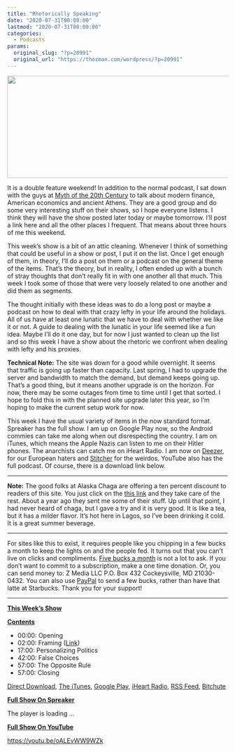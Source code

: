 ```yaml
---
title: "Rhetorically Speaking"
date: "2020-07-31T00:00:00"
lastmod: "2020-07-31T00:00:00"
categories:
  - Podcasts
params:
  original_slug: "?p=20991"
  original_url: "https://thezman.com/wordpress/?p=20991"
---
```


[<img
src="http://thezman.com/wordpress/wp-content/uploads/2018/01/Power-Hour.png"
decoding="async" width="600" height="233" />](http://thezman.com/wordpress/wp-content/uploads/2018/01/Power-Hour.png)

It is a double feature weekend! In addition to the normal podcast, I sat
down with the guys at [Myth of the 20th
Century](https://myth20c.wordpress.com/) to talk about modern finance,
American economics and ancient Athens. They are a good group and do some
very interesting stuff on their shows, so I hope everyone listens. I
think they will have the show posted later today or maybe tomorrow. I’ll
post a link here and all the other places I frequent. That means about
three hours of me this weekend.

This week’s show is a bit of an attic cleaning. Whenever I think of
something that could be useful in a show or post, I put it on the list.
Once I get enough of them, in theory, I’ll do a post on them or a
podcast on the general theme of the items. That’s the theory, but in
reality, I often ended up with a bunch of stray thoughts that don’t
really fit in with one another all that much. This week I took some of
those that were very loosely related to one another and did them as
segments.

The thought initially with these ideas was to do a long post or maybe a
podcast on how to deal with that crazy lefty in your life around the
holidays. All of us have at least one lunatic that we have to deal with
whether we like it or not. A guide to dealing with the lunatic in your
life seemed like a fun idea. Maybe I’ll do it one day, but for now I
just wanted to clean up the list and so this week I have a show about
the rhetoric we confront when dealing with lefty and his proxies.

**Technical Note:** The site was down for a good while overnight. It
seems that traffic is going up faster than capacity. Last spring, I had
to upgrade the server and bandwidth to match the demand, but demand
keeps going up. That’s a good thing, but it means another upgrade is on
the horizon. For now, there may be some outages from time to time until
I get that sorted. I hope to fold this in with the planned site upgrade
later this year, so I’m hoping to make the current setup work for now.

This week I have the usual variety of items in the now standard format.
Spreaker has the full show. I am up on Google Play now, so the Android
commies can take me along when out disrespecting the country. I am on
iTunes, which means the Apple Nazis can listen to me on their Hitler
phones. The anarchists can catch me on iHeart Radio. I am now on
<a href="https://www.deezer.com/show/623032" rel="noopener noreferrer"
target="_blank">Deezer</a>, for our European haters and <a
href="https://www.stitcher.com/podcast/the-z-blog-power-hour?refid=stpr"
rel="noopener noreferrer" target="_blank">Stitcher</a> for the weirdos.
YouTube also has the full podcast. Of course, there is a download link
below.

------------------------------------------------------------------------

**Note:** The good folks at Alaska Chaga are offering a ten percent
discount to readers of this site. You just click on the
<a href="https://alaskachaga.us/discount/ZMAN" rel="noopener noreferrer"
target="_blank">this link</a> and they take care of the rest. About a
year ago they sent me some of their stuff. Up until that point, I had
never heard of chaga, but I gave a try and it is very good. It is like a
tea, but it has a milder flavor. It’s hot here in Lagos, so I’ve been
drinking it cold. It is a great summer beverage.

------------------------------------------------------------------------

For sites like this to exist, it requires people like you chipping in a
few bucks a month to keep the lights on and the people fed. It turns out
that you can’t live on clicks and compliments.
<a href="https://www.subscribestar.com/the-z-blog"
rel="noopener noreferrer" target="_blank">Five bucks a month</a> is not
a lot to ask. If you don’t want to commit to a subscription, make a one
time donation. Or, you can send money to: Z Media LLC P.O. Box 432
Cockeysville, MD 21030-0432. You can also use <a
href="https://www.paypal.com/cgi-bin/webscr?cmd=_s-xclick&amp;hosted_button_id=UDAS2Q8JYA6CN&amp;source=url"
rel="noopener noreferrer" target="_blank">PayPal</a> to send a few
bucks, rather than have that latte at Starbucks. Thank you for your
support!

------------------------------------------------------------------------

**<u>This Week’s Show</u>**

**<u>Contents</u>**

-   00:00: Opening
-   02:00: Framing (<a
    href="https://www.unz.com/runz/the-bankruptcy-of-american-white-nationalism/"
    rel="noopener noreferrer" target="_blank">Link</a>)
-   17:00: Personalizing Politics
-   42:00: False Choices
-   57:00: The Opposite Rule
-   57:00: Closing

<a href="https://api.spreaker.com/v2/episodes/40066647/download.mp3"
rel="noopener noreferrer" target="_blank">Direct Download</a>, <a
href="https://itunes.apple.com/us/podcast/the-z-blog-power-hour/id1262799640?mt=2"
rel="noopener noreferrer" target="_blank">The iTunes</a>, <a
href="https://podcasts.google.com/?feed=aHR0cHM6Ly93d3cuc3ByZWFrZXIuY29tL3Nob3cvMjU4OTY1Ny9lcGlzb2Rlcy9mZWVk"
rel="noopener noreferrer" target="_blank">Google Play</a>, <a href="https://www.iheart.com/podcast/the-z-blog-power-hour-29246491/"
rel="noopener noreferrer" target="_blank">iHeart Radio,</a>
<a href="https://www.spreaker.com/show/2589657/episodes/feed"
rel="noopener noreferrer" target="_blank">RSS Feed</a>,
<a href="https://www.bitchute.com/channel/OfDOhe43n3QL/"
rel="noopener noreferrer" target="_blank">Bitchute</a>

**<u>Full Show On Spreaker</u>**

The player is loading ...

<span class="widget_spinner dark"></span>

**<u>Full Show On YouTube</u>**

https://youtu.be/oALEvWW9WZk
